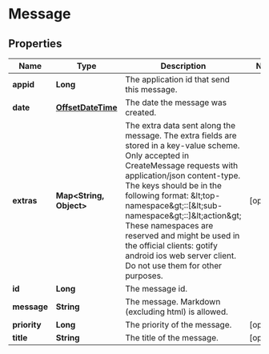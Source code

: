 
# Message

## Properties
Name | Type | Description | Notes
------------ | ------------- | ------------- | -------------
**appid** | **Long** | The application id that send this message. | 
**date** | [**OffsetDateTime**](OffsetDateTime.md) | The date the message was created. | 
**extras** | **Map&lt;String, Object&gt;** | The extra data sent along the message.  The extra fields are stored in a key-value scheme. Only accepted in CreateMessage requests with application/json content-type.  The keys should be in the following format: &amp;lt;top-namespace&amp;gt;::[&amp;lt;sub-namespace&amp;gt;::]&amp;lt;action&amp;gt;  These namespaces are reserved and might be used in the official clients: gotify android ios web server client. Do not use them for other purposes. |  [optional]
**id** | **Long** | The message id. | 
**message** | **String** | The message. Markdown (excluding html) is allowed. | 
**priority** | **Long** | The priority of the message. |  [optional]
**title** | **String** | The title of the message. |  [optional]



